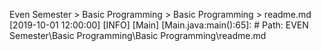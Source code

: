Even Semester > Basic Programming > Basic Programming > readme.md
[2019-10-01 12:00:00] [INFO] [Main] [Main.java:main():65]: # Path: EVEN Semester\Basic Programming\Basic Programming\readme.md